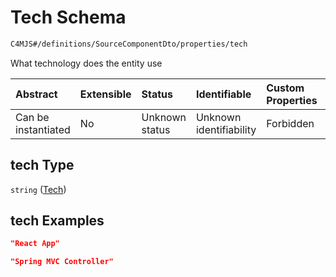 # Tech Schema

```txt
C4MJS#/definitions/SourceComponentDto/properties/tech
```

What technology does the entity use

| Abstract            | Extensible | Status         | Identifiable            | Custom Properties | Additional Properties | Access Restrictions | Defined In                                                                            |
| :------------------ | :--------- | :------------- | :---------------------- | :---------------- | :-------------------- | :------------------ | :------------------------------------------------------------------------------------ |
| Can be instantiated | No         | Unknown status | Unknown identifiability | Forbidden         | Allowed               | none                | [source-workspace.schema.json\*](source-workspace.schema.json "open original schema") |

## tech Type

`string` ([Tech](source-workspace-definitions-component-properties-tech.md))

## tech Examples

```json
"React App"
```

```json
"Spring MVC Controller"
```
